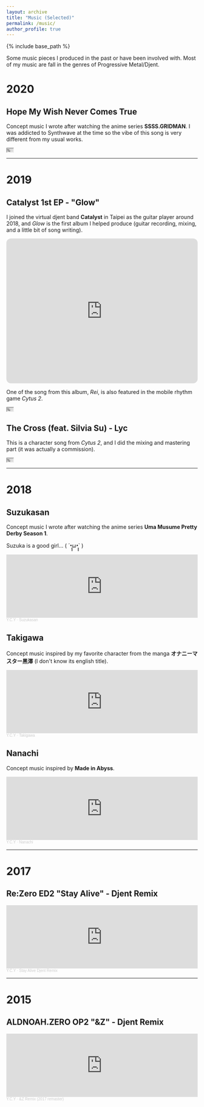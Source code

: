 ```yaml
---
layout: archive
title: "Music (Selected)"
permalink: /music/
author_profile: true
---
```


{% include base_path %}

Some music pieces I produced in the past or have been involved with. Most of my music are fall in the genres of Progressive Metal/Djent.

# 2020

## Hope My Wish Never Comes True

Concept music I wrote after watching the anime series **SSSS.GRIDMAN**. I was addicted to Synthwave at the time so the vibe of this song is very different from my usual works.

<iframe width="16" height="9"
src="https://www.youtube.com/embed/quYTmdfmQS0">
</iframe>

---

# 2019

## Catalyst 1st EP - "Glow"

I joined the virtual djent band **Catalyst** in Taipei as the guitar player around 2018, and _Glow_ is the first album I helped produce (guitar recording, mixing, and a little bit of song writing). 

<iframe style="border-radius:12px" src="https://open.spotify.com/embed/album/5TRf1zuTbr0c5nVARr4Q0V?utm_source=generator" width="100%" height="380" frameBorder="0" allowfullscreen="" allow="autoplay; clipboard-write; encrypted-media; fullscreen; picture-in-picture"></iframe>

One of the song from this album, _Rei_, is also featured in the mobile rhythm game _Cytus 2_.

<iframe width="16" height="9"
src="https://www.youtube.com/embed/P07jBLscGGo">
</iframe>


## The Cross (feat. Silvia Su) - Lyc

This is a character song from _Cytus 2_, and I did the mixing and mastering part (it was actually a commission).

<iframe width="16" height="9"
src="https://www.youtube.com/embed/r0HvF_2zN6I">
</iframe>

---

# 2018

## Suzukasan

Concept music I wrote after watching the anime series **Uma Musume Pretty Derby Season 1**. 

Suzuka is a good girl... ( ´•̥̥̥ω•̥̥̥` )

<iframe width="100%" height="166" scrolling="no" frameborder="no" allow="autoplay" src="https://w.soundcloud.com/player/?url=https%3A//api.soundcloud.com/tracks/524529747&color=%23ff5500&auto_play=false&hide_related=false&show_comments=true&show_user=true&show_reposts=false&show_teaser=true"></iframe><div style="font-size: 10px; color: #cccccc;line-break: anywhere;word-break: normal;overflow: hidden;white-space: nowrap;text-overflow: ellipsis; font-family: Interstate,Lucida Grande,Lucida Sans Unicode,Lucida Sans,Garuda,Verdana,Tahoma,sans-serif;font-weight: 100;"><a href="https://soundcloud.com/loli-master" title="Y.C.Y" target="_blank" style="color: #cccccc; text-decoration: none;">Y.C.Y</a> · <a href="https://soundcloud.com/loli-master/suzukasan" title="Suzukasan" target="_blank" style="color: #cccccc; text-decoration: none;">Suzukasan</a></div>

## Takigawa

Concept music inspired by my favorite character from the manga **オナニーマスター黑澤** (I don't know its english title).

<iframe width="100%" height="166" scrolling="no" frameborder="no" allow="autoplay" src="https://w.soundcloud.com/player/?url=https%3A//api.soundcloud.com/tracks/438750510&color=%23ff5500&auto_play=false&hide_related=false&show_comments=true&show_user=true&show_reposts=false&show_teaser=true"></iframe><div style="font-size: 10px; color: #cccccc;line-break: anywhere;word-break: normal;overflow: hidden;white-space: nowrap;text-overflow: ellipsis; font-family: Interstate,Lucida Grande,Lucida Sans Unicode,Lucida Sans,Garuda,Verdana,Tahoma,sans-serif;font-weight: 100;"><a href="https://soundcloud.com/loli-master" title="Y.C.Y" target="_blank" style="color: #cccccc; text-decoration: none;">Y.C.Y</a> · <a href="https://soundcloud.com/loli-master/takigawa" title="Takigawa" target="_blank" style="color: #cccccc; text-decoration: none;">Takigawa</a></div>


## Nanachi

Concept music inspired by **Made in Abyss**.

<iframe width="100%" height="166" scrolling="no" frameborder="no" allow="autoplay" src="https://w.soundcloud.com/player/?url=https%3A//api.soundcloud.com/tracks/394235130&color=%23ff5500&auto_play=false&hide_related=false&show_comments=true&show_user=true&show_reposts=false&show_teaser=true"></iframe><div style="font-size: 10px; color: #cccccc;line-break: anywhere;word-break: normal;overflow: hidden;white-space: nowrap;text-overflow: ellipsis; font-family: Interstate,Lucida Grande,Lucida Sans Unicode,Lucida Sans,Garuda,Verdana,Tahoma,sans-serif;font-weight: 100;"><a href="https://soundcloud.com/loli-master" title="Y.C.Y" target="_blank" style="color: #cccccc; text-decoration: none;">Y.C.Y</a> · <a href="https://soundcloud.com/loli-master/nanachi-1" title="Nanachi" target="_blank" style="color: #cccccc; text-decoration: none;">Nanachi</a></div>

---

# 2017

## Re:Zero ED2 "Stay Alive" - Djent Remix

<iframe width="100%" height="166" scrolling="no" frameborder="no" allow="autoplay" src="https://w.soundcloud.com/player/?url=https%3A//api.soundcloud.com/tracks/326636871&color=%23ff5500&auto_play=false&hide_related=false&show_comments=true&show_user=true&show_reposts=false&show_teaser=true"></iframe><div style="font-size: 10px; color: #cccccc;line-break: anywhere;word-break: normal;overflow: hidden;white-space: nowrap;text-overflow: ellipsis; font-family: Interstate,Lucida Grande,Lucida Sans Unicode,Lucida Sans,Garuda,Verdana,Tahoma,sans-serif;font-weight: 100;"><a href="https://soundcloud.com/loli-master" title="Y.C.Y" target="_blank" style="color: #cccccc; text-decoration: none;">Y.C.Y</a> · <a href="https://soundcloud.com/loli-master/stay-alive-djent-remix" title="Stay Alive Djent Remix" target="_blank" style="color: #cccccc; text-decoration: none;">Stay Alive Djent Remix</a></div>

---

# 2015

## ALDNOAH.ZERO OP2 "&Z" - Djent Remix

<iframe width="100%" height="166" scrolling="no" frameborder="no" allow="autoplay" src="https://w.soundcloud.com/player/?url=https%3A//api.soundcloud.com/tracks/302077167&color=%23ff5500&auto_play=false&hide_related=false&show_comments=true&show_user=true&show_reposts=false&show_teaser=true"></iframe><div style="font-size: 10px; color: #cccccc;line-break: anywhere;word-break: normal;overflow: hidden;white-space: nowrap;text-overflow: ellipsis; font-family: Interstate,Lucida Grande,Lucida Sans Unicode,Lucida Sans,Garuda,Verdana,Tahoma,sans-serif;font-weight: 100;"><a href="https://soundcloud.com/loli-master" title="Y.C.Y" target="_blank" style="color: #cccccc; text-decoration: none;">Y.C.Y</a> · <a href="https://soundcloud.com/loli-master/z-remix-2017-remaster" title="&amp;Z Remix (2017 remaster)" target="_blank" style="color: #cccccc; text-decoration: none;">&amp;Z Remix (2017 remaster)</a></div>